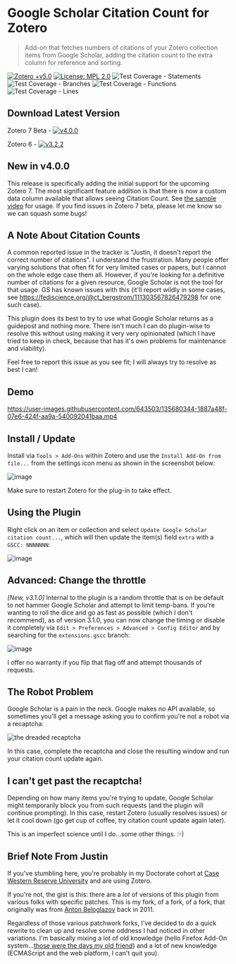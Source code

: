 # Google Scholar Citation Count for Zotero

> Add-on that fetches numbers of citations of your Zotero collection items from Google Scholar, adding the citation count to the extra column for reference and sorting.

[![Zotero +v5.0](https://img.shields.io/badge/Zotero-%3E%3D%205.x-brightgreen)](https://www.zotero.org/)
[![License: MPL 2.0](https://img.shields.io/badge/License-MPL%202.0-brightgreen.svg)](https://opensource.org/licenses/MPL-2.0)
![Test Coverage - Statements](https://img.shields.io/badge/statements-66.66%25-red.svg)
![Test Coverage - Branches](https://img.shields.io/badge/branches-67.27%25-red.svg)
![Test Coverage - Functions](https://img.shields.io/badge/functions-58.62%25-red.svg)
![Test Coverage - Lines](https://img.shields.io/badge/lines-68.25%25-red.svg)

## Download Latest Version

Zotero 7 Beta - [![v4.0.0](https://img.shields.io/badge/Download-v4.0.0-orange?style=for-the-badge)](https://github.com/justinribeiro/zotero-scholar-citations/releases/download/v4.0.0/zotero-google-scholar-citation-count-4.0.0.xpi)

Zotero 6 - [![v3.2.2](https://img.shields.io/badge/Download-v3.2.2-orange?style=for-the-badge)](https://github.com/justinribeiro/zotero-scholar-citations/releases/download/v3.2.2/zotero-google-scholar-citation-count-3.2.2.xpi)

## New in v4.0.0
This release is specifically adding the initial support for the upcoming Zotero 7. The most significant feature addition is that there is now a custom data column available that allows seeing Citation Count. See [the sample video](https://www.youtube.com/watch?v=wgW74lL_tgI) for usage. If you find issues in Zotero 7 beta, please let me know so we can squash some bugs!

## A Note About Citation Counts

A common reported issue in the tracker is "Justin, it doesn't report the correct number of citations". I understand the frustration. Many people offer varying solutions that often fit for very limited cases or papers, but I cannot on the whole edge case them all. However, if you're looking for a definitive number of citations for a given resource, Google Scholar is not the tool for that usage. GS has known issues with this (it'll report wildly in some cases, see https://fediscience.org/@ct_bergstrom/111303567826479298 for one such case).

This plugin does its best to try to use what Google Scholar returns as a guidepost and nothing more. There isn't much I can do plugin-wise to resolve this without using making it very very opinionated (which I have tried to keep in check, because that has it's own problems for maintenance and viability).

Feel free to report this issue as you see fit; I will always try to resolve as best I can!

## Demo
https://user-images.githubusercontent.com/643503/135680344-1887a48f-07e6-424f-aa9a-540092041baa.mp4

## Install / Update
Install via `Tools > Add-Ons` within Zotero and use the `Install Add-On from file...` from the settings icon menu as shown in the screenshot below:

![image](https://user-images.githubusercontent.com/643503/135676188-7ab92614-9376-4271-9277-7b3a5c2a8768.png)

Make sure to restart Zotero for the plug-in to take effect.

## Using the Plugin

Right click on an item or collection and select `Update Google Scholar citation count...`, which will then update the item(s) field `extra` with a `GSCC: NNNNNNN`:

![image](https://user-images.githubusercontent.com/643503/135185125-060d1951-5b20-40b6-98f0-8783d9846ad3.png)

## Advanced: Change the throttle

*[New, v3.1.0]* Internal to the plugin is a random throttle that is on be default to not hammer Google Scholar and attempt to limit temp-bans. If you're wanting to roll the dice and go as fast as possible (which I don't recommend), as of version 3.1.0, you can now change the timing or disable it completely via `Edit > Preferences > Advanced > Config Editor` and by searching for the `extensions.gscc` branch:

![image](https://user-images.githubusercontent.com/643503/137604540-4c1020c3-eabe-4481-afd5-2db4589f4344.png)

I offer no warranty if you flip that flag off and attempt thousands of requests.

## The Robot Problem

Google Scholar is a pain in the neck. Google makes no API available, so sometimes you'll get a message asking you to confirm you're not a robot via a recaptcha:

![the dreaded recaptcha](https://user-images.githubusercontent.com/643503/135678671-86d15772-c187-4043-9bc1-2f3725e1f0a5.png)

In this case, complete the recaptcha and close the resulting window and run your citation count update again.

## I can't get past the recaptcha!

Depending on how many items you're trying to update, Google Scholar might temporarily block you from such requests (and the plugin will continue prompting). In this case, restart Zotero (usually resolves issues) or let it cool down (go get cup of coffee, try citation count update again later).

This is an imperfect science until I do...some other things. :-)

## Brief Note From Justin

If you've stumbling here, you're probably in my Doctorate cohort at [Case Western Reserve University](https://www.zotero.org/groups/4418982/cwru_dbap_2024) and are using Zotero.

If you're not, the gist is this: there are a _lot_ of versions of this plugin from various folks with specific patches. This is my fork, of a fork, of a fork, that originally was from [Anton Beloglazov](https://beloglazov.info/) back in 2011.

Regardless of those various patchwork forks, I've decided to do a quick rewrite to clean up and resolve some oddness I had noticed in other variations. I'm basically mixing a lot of old knowledge (hello Firefox Add-On system...[those were the days my old friend](https://www.youtube.com/watch?v=Iu2aOk6b_Gs)) and a lot of new knowledge (ECMAScript and the web platform, I can't quit you).


